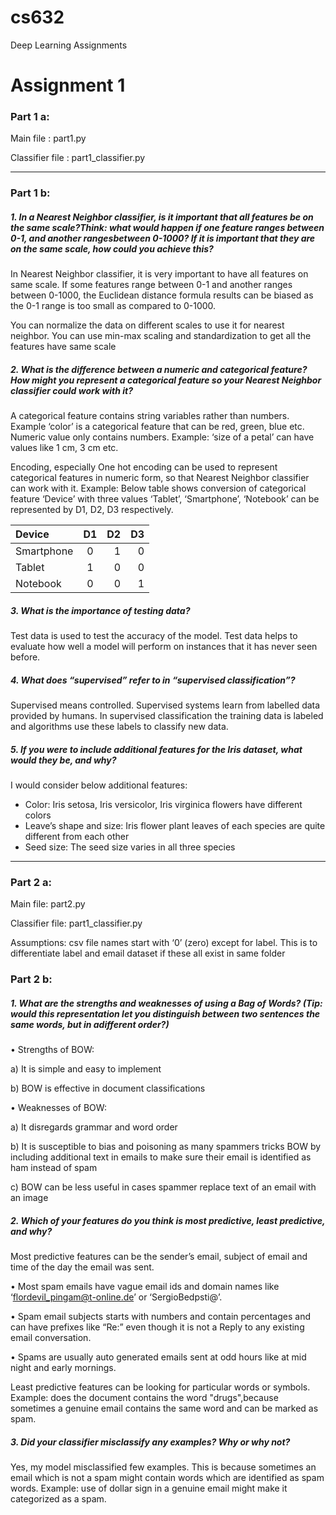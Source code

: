 # cs632
Deep Learning Assignments

# Assignment 1


### Part 1 a:

Main file : part1.py

Classifier file : part1_classifier.py

---

### Part 1 b:
##### 1. In a Nearest Neighbor classifier, is it important that all features be on the same scale?Think: what would happen if one feature ranges between 0-1, and another rangesbetween 0-1000? If it is important that they are on the same scale, how could you achieve this?
In Nearest Neighbor classifier, it is very important to have all features on same scale. If some features range between 0-1 and another ranges between 0-1000, the Euclidean distance formula results can be biased as the 0-1 range is too small as compared to 0-1000.

You can normalize the data on different scales to use it for nearest neighbor. You can use min-max scaling and standardization to get all the features have same scale

##### 2. What is the difference between a numeric and categorical feature? How might you represent a categorical feature so your Nearest Neighbor classifier could work with it?

A categorical feature contains string variables rather than numbers. Example ‘color’ is a categorical feature that can be red, green, blue etc. Numeric value only contains numbers. Example: ‘size of a petal’ can have values like 1 cm, 3 cm etc. 

Encoding, especially One hot encoding can be used to represent categorical features in numeric form, so that Nearest Neighbor classifier can work with it.
Example: Below table shows conversion of categorical feature ‘Device’ with three values ‘Tablet’, ‘Smartphone’, ‘Notebook’ can be represented by D1, D2, D3 respectively.

| Device       | D1  | D2 | D3 |
| :----------- |:---:|---:|---:|
| Smartphone   | 0   |1   | 0  |
| Tablet       | 1   | 0  |0   |
|Notebook      | 0   |0   |1   |

##### 3. What is the importance of testing data?

Test data is used to test the accuracy of the model. Test data helps to evaluate how well a model will perform on instances that it has never seen before.

##### 4. What does “supervised” refer to in “supervised classification”?

Supervised means controlled. Supervised systems learn from labelled data provided by humans. In supervised classification the training data is labeled and algorithms use these labels to classify new data.

##### 5. If you were to include additional features for the Iris dataset, what would they be, and why?
I would consider below additional features:
* Color: Iris setosa, Iris versicolor, Iris virginica flowers have different colors
* Leave’s shape and size: Iris flower plant leaves of each species are quite different from each other
* Seed size: The seed size varies in all three species

---

### Part 2 a: 
Main file: part2.py

Classifier file: part1_classifier.py

Assumptions: csv file names start with ‘0’ (zero) except for label. This is to differentiate label and email dataset if these all exist in same folder

### Part 2 b:

##### 1. What are the strengths and weaknesses of using a Bag of Words? (Tip: would this representation let you distinguish between two sentences the same words, but in adifferent order?)


•	Strengths of BOW: 

a)	It is simple and easy to implement

b)	BOW is effective in document classifications

•	Weaknesses of BOW: 

a)	It disregards grammar and word order

b)	It is susceptible to bias and poisoning as many spammers tricks BOW by including additional text in emails to make sure their email is identified as ham instead of spam

c)	BOW can be less useful in cases spammer replace text of an email with an image


##### 2. Which of your features do you think is most predictive, least predictive, and why? 
Most predictive features can be the sender’s email, subject of email and time of the day the email was sent. 

•	Most spam emails have vague email ids and domain names like ‘flordevil_pingam@t-online.de’ or ‘SergioBedpsti@’.

•	Spam email subjects starts with numbers and contain percentages and can have prefixes like “Re:” even though it is not a Reply to any existing email conversation.

•	Spams are usually auto generated emails sent at odd hours like at mid night and early mornings.

Least predictive features can be looking for particular words or symbols. Example: does the document contains the word "drugs",because sometimes a genuine email contains the same word and can be marked as spam.

	

##### 3. Did your classifier misclassify any examples? Why or why not?
Yes, my model misclassified few examples. This is because sometimes an email which is not a spam might contain words which are identified as spam words. Example: use of dollar sign in a genuine email might make it categorized as a spam.
